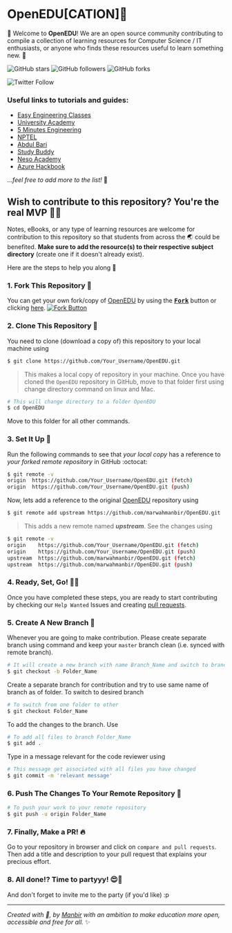 # OpenEDU[CATION]:rocket:
:wave: Welcome to **OpenEDU**! We are an open source community contributing to compile a collection of learning resources for Computer Science / IT enthusiasts, or anyone who finds these resources useful to learn something new. :sparkling_heart:

![GitHub stars](https://img.shields.io/github/stars/marwahmanbir/OpenEDU?label=Star&style=for-the-badge) ![GitHub followers](https://img.shields.io/github/followers/marwahmanbir?label=Follow&style=for-the-badge) ![GitHub forks](https://img.shields.io/github/forks/marwahmanbir/OpenEDU?label=Fork&style=for-the-badge) 

![Twitter Follow](https://img.shields.io/twitter/follow/manbirmarwah?style=social)

### Useful links to tutorials and guides:
- [Easy Engineering Classes](https://www.youtube.com/channel/UC4EX8zLiBUalk704IX_zu1Q)
- [University Academy](https://www.youtube.com/channel/UCFWCFYvqnAMT-jcCqTp_SlA)
- [5 Minutes Engineering](https://www.youtube.com/channel/UCyHta2dyCTkf29AB67AYn7A)
- [NPTEL](https://www.youtube.com/channel/UC640y4UvDAlya_WOj5U4pfA)
- [Abdul Bari](https://www.youtube.com/channel/UCZCFT11CWBi3MHNlGf019nw)
- [Study Buddy](https://www.youtube.com/user/zacklovemartin)
- [Neso Academy](https://www.youtube.com/user/nesoacademy)
- [Azure Hackbook](https://arkodyuti.github.io/hackathon-hackbook/)

...*feel free to add more to the list!* :100:

## Wish to contribute to this repository? You're the real MVP :star_struck::sparkles:
Notes, eBooks, or any type of learning resources are welcome for contribution to this repository so that students from across the :earth_asia: could be benefited. **Make sure to add the resource(s) to their respective subject directory** (create one if it doesn't already exist).

Here are the steps to help you along :scroll:

### 1. Fork This Repository :fork_and_knife:
You can get your own fork/copy of [OpenEDU](https://github.com/marwahmanbir/OpenEDU) by using the <a href="https://github.com/marwahmanbir/OpenEDU/new/master?readme=1#fork-destination-box"><kbd><b>Fork</b></kbd></a> button or clicking [here](https://github.com/marwahmanbir/OpenEDU/new/master?readme=1#fork-destination-box).
 [![Fork Button](https://help.github.com/assets/images/help/repository/fork_button.jpg)](https://github.com/CoderJolly/IPU-Engineering-Notes)
 
 
### 2. Clone This Repository :busts_in_silhouette:
You need to clone (download a copy of) this repository to your local machine using
```sh
$ git clone https://github.com/Your_Username/OpenEDU.git
```
> This makes a local copy of repository in your machine.
Once you have cloned the `OpenEDU` repository in GitHub, move to that folder first using change directory command on linux and Mac.
```sh
# This will change directory to a folder OpenEDU
$ cd OpenEDU
```
Move to this folder for all other commands.

### 3. Set It Up :wrench:
Run the following commands to see that *your local copy* has a reference to *your forked remote repository* in GitHub :octocat:
```sh
$ git remote -v
origin  https://github.com/Your_Username/OpenEDU.git (fetch)
origin  https://github.com/Your_Username/OpenEDU.git (push)
```
Now, lets add a reference to the original [OpenEDU](https://github.com/marwahmanbir/OpenEDU) repository using
```sh
$ git remote add upstream https://github.com/marwahmanbir/OpenEDU.git
```
> This adds a new remote named ***upstream***.
See the changes using
```sh
$ git remote -v
origin    https://github.com/Your_Username/OpenEDU.git (fetch)
origin    https://github.com/Your_Username/OpenEDU.git (push)
upstream  https://github.com/marwahmanbir/OpenEDU.git (fetch)
upstream  https://github.com/marwahmanbir/OpenEDU.git (push)
```

### 4. Ready, Set, Go! :turtle::rabbit2:
Once you have completed these steps, you are ready to start contributing by checking our `Help Wanted` Issues and creating [pull requests](https://github.com/marwahmanbir/OpenEDU.git/pulls).

### 5. Create A New Branch :herb:
Whenever you are going to make contribution. Please create separate branch using command and keep your `master` branch clean (i.e. synced with remote branch).
```sh
# It will create a new branch with name Branch_Name and switch to branch Folder_Name
$ git checkout -b Folder_Name
```
Create a separate branch for contribution and try to use same name of branch as of folder.
To switch to desired branch
```sh
# To switch from one folder to other
$ git checkout Folder_Name
```
To add the changes to the branch. Use
```sh
# To add all files to branch Folder_Name
$ git add .
```
Type in a message relevant for the code reviewer using
```sh
# This message get associated with all files you have changed
$ git commit -m 'relevant message'
```
### 6. Push The Changes To Your Remote Repository :rocket:
```sh
# To push your work to your remote repository
$ git push -u origin Folder_Name
```
### 7. Finally, Make a PR! :fire:
Go to your repository in browser and click on `compare and pull requests`.
Then add a title and description to your pull request that explains your precious effort.

### 8. All done!? Time to partyyy! :heart_eyes::tada:
And don't forget to invite me to the party (if you'd like) :p


---
*Created with :sparkling_heart:, by [Manbir](https://twitter.com/manbirmarwah) with an ambition to make education more open, accessible and free for all.* :sparkles:
